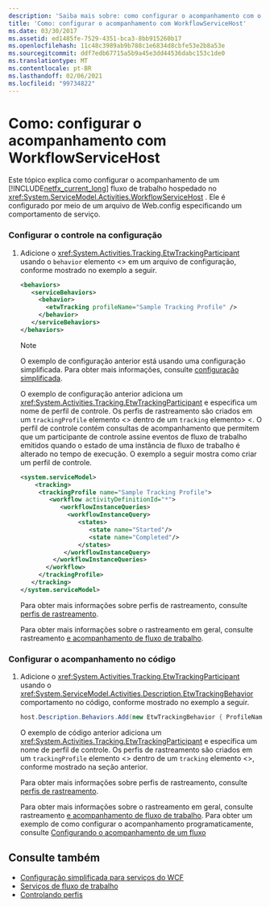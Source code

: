 ```yaml
---
description: 'Saiba mais sobre: como configurar o acompanhamento com o WorkflowServiceHost'
title: 'Como: configurar o acompanhamento com WorkflowServiceHost'
ms.date: 03/30/2017
ms.assetid: ed1485fe-7529-4351-bca3-8bb915260b17
ms.openlocfilehash: 11c48c3989ab9b788c1e6834d8cbfe53e2b8a53e
ms.sourcegitcommit: ddf7edb67715a5b9a45e3dd44536dabc153c1de0
ms.translationtype: MT
ms.contentlocale: pt-BR
ms.lasthandoff: 02/06/2021
ms.locfileid: "99734822"
---
```

# <a name="how-to-configure-tracking-with-workflowservicehost"></a>Como: configurar o acompanhamento com WorkflowServiceHost

Este tópico explica como configurar o acompanhamento de um [!INCLUDE[netfx_current_long](../../../../includes/netfx-current-long-md.md)] fluxo de trabalho hospedado no <xref:System.ServiceModel.Activities.WorkflowServiceHost> . Ele é configurado por meio de um arquivo de Web.config especificando um comportamento de serviço.  
  
### <a name="configure-tracking-in-configuration"></a>Configurar o controle na configuração  
  
1. Adicione o <xref:System.Activities.Tracking.EtwTrackingParticipant> usando o `behavior` elemento <> em um arquivo de configuração, conforme mostrado no exemplo a seguir.  
  
    ```xml  
    <behaviors>  
       <serviceBehaviors>  
         <behavior>  
           <etwTracking profileName="Sample Tracking Profile" />  
         </behavior>
       </serviceBehaviors>  
    </behaviors>  
    ```  
  
    > [!NOTE]
    > O exemplo de configuração anterior está usando uma configuração simplificada. Para obter mais informações, consulte [configuração simplificada](../simplified-configuration.md).  
  
     O exemplo de configuração anterior adiciona um <xref:System.Activities.Tracking.EtwTrackingParticipant> e especifica um nome de perfil de controle. Os perfis de rastreamento são criados em um `trackingProfile` elemento <> dentro de um `tracking` elemento> <. O perfil de controle contém consultas de acompanhamento que permitem que um participante de controle assine eventos de fluxo de trabalho emitidos quando o estado de uma instância de fluxo de trabalho é alterado no tempo de execução. O exemplo a seguir mostra como criar um perfil de controle.  
  
    ```xml  
    <system.serviceModel>  
        <tracking>
         <trackingProfile name="Sample Tracking Profile">  
            <workflow activityDefinitionId="*">  
               <workflowInstanceQueries>  
                 <workflowInstanceQuery>  
                    <states>  
                       <state name="Started"/>  
                       <state name="Completed"/>  
                    </states>  
                </workflowInstanceQuery>  
             </workflowInstanceQueries>  
           </workflow>  
         </trackingProfile>
       </tracking>  
    </system.serviceModel>  
    ```  
  
     Para obter mais informações sobre perfis de rastreamento, consulte [perfis de rastreamento](../../windows-workflow-foundation/tracking-profiles.md).  
  
     Para obter mais informações sobre o rastreamento em geral, consulte rastreamento [e acompanhamento de fluxo de trabalho](../../windows-workflow-foundation/workflow-tracking-and-tracing.md).  
  
### <a name="configure-tracking-in-code"></a>Configurar o acompanhamento no código  
  
1. Adicione o <xref:System.Activities.Tracking.EtwTrackingParticipant> usando o <xref:System.ServiceModel.Activities.Description.EtwTrackingBehavior> comportamento no código, conforme mostrado no exemplo a seguir.  
  
    ```csharp  
    host.Description.Behaviors.Add(new EtwTrackingBehavior { ProfileName = "Sample Tracking Profile" });  
    ```  
  
     O exemplo de código anterior adiciona um <xref:System.Activities.Tracking.EtwTrackingParticipant> e especifica um nome de perfil de controle. Os perfis de rastreamento são criados em um `trackingProfile` elemento <> dentro de um `tracking` elemento <>, conforme mostrado na seção anterior.  
  
     Para obter mais informações sobre perfis de rastreamento, consulte [perfis de rastreamento](../../windows-workflow-foundation/tracking-profiles.md).  
  
     Para obter mais informações sobre o rastreamento em geral, consulte rastreamento [e acompanhamento de fluxo de trabalho](../../windows-workflow-foundation/workflow-tracking-and-tracing.md). Para obter um exemplo de como configurar o acompanhamento programaticamente, consulte [Configurando o acompanhamento de um fluxo](../../windows-workflow-foundation/configuring-tracking-for-a-workflow.md)  
  
## <a name="see-also"></a>Consulte também

- [Configuração simplificada para serviços do WCF](../samples/simplified-configuration-for-wcf-services.md)
- [Serviços de fluxo de trabalho](workflow-services.md)
- [Controlando perfis](../../windows-workflow-foundation/tracking-profiles.md)

